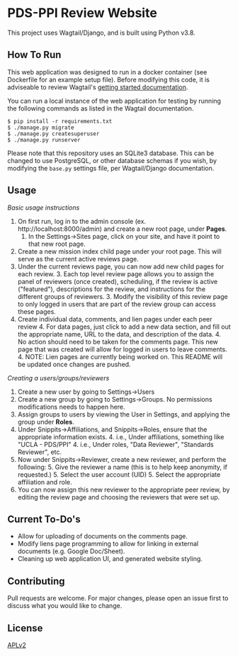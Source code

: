 # PDS-PPI Review Website

This project uses Wagtail/Django, and is built using Python v3.8.

## How To Run

This web application was designed to run in a docker container (see Dockerfile for an example setup file). Before modifying this code, it is adviseable to review Wagtail's [getting started documentation](https://docs.wagtail.io/en/stable/getting_started/tutorial.html).

You can run a local instance of the web application for testing by running the following commands as listed in the Wagtail documentation.

```
$ pip install -r requirements.txt
$ ./manage.py migrate
$ ./manage.py createsuperuser
$ ./manage.py runserver
```

Please note that this repository uses an SQLite3 database.  This can be changed to use PostgreSQL, or other database schemas if you wish, by modifying the `base.py` settings file, per Wagtail/Django documentation.

## Usage

_Basic usage instructions_
1. On first run, log in to the admin console (ex. http://localhost:8000/admin) and create a new root page, under **Pages**.
   1. In the Settings->Sites page, click on your site, and have it point to that new root page.
2. Create a new mission index child page under your root page. This will serve as the current active reviews page.
3. Under the current reviews page, you can now add new child pages for each review.
   3. Each top level review page allows you to assign the panel of reviewers (once created), scheduling, if the review is active ("featured"), descriptions for the review, and instructions for the different groups of reviewers.
   3. Modify the visibility of this review page to only logged in users that are part of the review group can access these pages.
4. Create individual data, comments, and lien pages under each peer review
   4. For data pages, just click to add a new data section, and fill out the appropriate name, URL to the data, and description of the data.
   4. No action should need to be taken for the comments page. This new page that was created will allow for logged in users to leave comments.
   4. NOTE: Lien pages are currently being worked on. This README will be updated once changes are pushed.
 
_Creating a users/groups/reviewers_
1. Create a new user by going to Settings->Users
2. Create a new group by going to Settings->Groups. No permissions modifications needs to happen here.
3. Assign groups to users by viewing the User in Settings, and applying the group under **Roles**.
4. Under Snippits->Affiliations, and Snippits->Roles, ensure that the appropriate information exists.
   4. i.e., Under affiliations, something like "UCLA - PDS/PPI"
   4. i.e., Under roles, "Data Reviewer", "Standards Reviewer", etc.
5. Now under Snippits->Reviewer, create a new reviewer, and perform the following:
   5. Give the reviewer a name (this is to help keep anonymity, if requested.)
   5. Select the user account (UID)
   5. Select the appropriate affiliation and role.
6. You can now assign this new reviewer to the appropriate peer review, by editing the review page and choosing the reviewers that were set up.

## Current To-Do's
- Allow for uploading of documents on the comments page.
- Modify liens page programming to allow for linking in external documents (e.g. Google Doc/Sheet).
- Cleaning up web application UI, and generated website styling.

## Contributing
Pull requests are welcome. For major changes, please open an issue first to discuss what you would like to change.

## License
[APLv2](https://www.apache.org/licenses/LICENSE-2.0)
